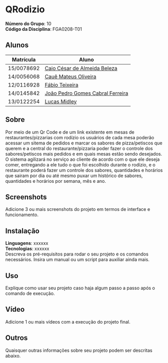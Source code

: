 # QRodizio

**Número do Grupo**: 10<br>
**Código da Disciplina**: FGA0208-T01<br>

## Alunos
|Matrícula | Aluno |
| -- | -- |
| 15/0078692  |  [Caio César de Almeida Beleza](https://github.com/Caiocbeleza) |
| 14/0056068  |  [Cauê Mateus Oliveira](https://github.com/caue96) |
| 12/0116928  |  [Fábio Teixeira](https://github.com/fabio1079) |
| 14/0145842  |  [João Pedro Gomes Cabral Ferreira](https://github.com/jppgomes) |
| 13/0122254  |  [Lucas Midley](https://github.com/lucasmidlhey) |

## Sobre 
Por meio de um Qr Code e de um link existente em mesas de restaurantes/pizzarias com rodízio os usuários de cada mesa poderão acessar um sitema de pedidos e marcar os sabores de pizza/petiscos que querem e a central do restaurante/pizzaria poder fazer o controle dos sabores/petiscos mais pedidos e em quais mesas estão sendo desejados. O sistema agilizará no serviço ao cliente de acordo com o que ele deseja comer, entregando a ele tudo o que foi escolhido durante o rodízio, e o restaurante poderá fazer um controle dos sabores, quantidades e horários que sairam por dia ou até mesmo puxar um histórico de sabores, quantidades e horários por semana, mês e ano.

## Screenshots
Adicione 3 ou mais screenshots do projeto em termos de interface e funcionamento.

## Instalação 
**Linguagens**: xxxxxx<br>
**Tecnologias**: xxxxxx<br>
Descreva os pré-requisitos para rodar o seu projeto e os comandos necessários.
Insira um manual ou um script para auxiliar ainda mais.

## Uso 
Explique como usar seu projeto caso haja algum passo a passo após o comando de execução.

## Vídeo
Adicione 1 ou mais vídeos com a execução do projeto final.

## Outros 
Quaisquer outras informações sobre seu projeto podem ser descritas abaixo.
